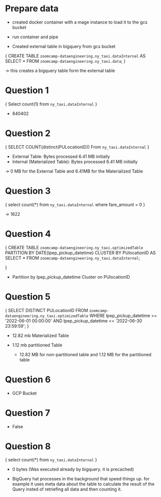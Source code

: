 
# Prepare data
-   created docker container with a mage instance to load it to the gcs bucket
-   run container and pipe

-   Created external table in bigquery from gcs bucket

{
    CREATE TABLE `zoomcamp-dataengineering.ny_taxi.dataInternal` AS
    SELECT *
    FROM `zoomcamp-dataengineering.ny_taxi.data`;
}
    

-> this creates a bigquery table form the external table


# Question 1
{
    Select count(1) from `ny_taxi.dataInternal`
}
    
- 840402

# Question 2

{
    SELECT COUNT(distinct(PULocationID)) From `ny_taxi.dataInternal`
}

- External Table:   Bytes processed   6.41 MB initially
- Internal (Materialized Table): Bytes processed   6.41 MB initially

-> 0 MB for the External Table and 6.41MB for the Materialized Table

# Question 3

{
    select count(*) 
    from `ny_taxi.dataInternal`
    where fare_amount = 0
}

-> 1622

# Question 4

{
    CREATE TABLE `zoomcamp-dataengineering.ny_taxi.optimizedTable`
    PARTITION BY DATE(lpep_pickup_datetime)
    CLUSTER BY PUlocationID AS
    SELECT
      * 
    FROM
    `zoomcamp-dataengineering.ny_taxi.dataInternal`;

}
- Partition by lpep_pickup_datetime Cluster on PUlocationID


# Question 5
{
    SELECT DISTINCT PULocationID
    FROM `zoomcamp-dataengineering.ny_taxi.optimizedTable`
    WHERE lpep_pickup_datetime >= '2022-06-01 00:00:00'
    AND lpep_pickup_datetime <= '2022-06-30 23:59:59';
}
- 12.82 mb Materialized Table
- 1.12 mb partitioned Table

    - 12.82 MB for non-partitioned table and 1.12 MB for the partitioned table

# Question 6
- GCP Bucket

# Question 7
- False

# Question 8
{
    select count(*) from `ny_taxi.dataInternal`
}

- 0 bytes (Was executed already by bigquery. it is precached)

- BigQuery hat processes in the background that speed things up. for example it uses meta data about the table to calculate the result of the Query insted of retriefing all data and then counting it.

